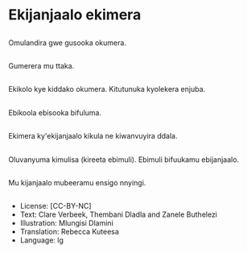 # Ekijanjaalo ekimera

##
Omulandira gwe
gusooka okumera.

##
Gumerera mu ttaka.

##
Ekikolo kye kiddako
okumera. Kitutunuka
kyolekera enjuba.

##
Ebikoola ebisooka
bifuluma.

##
Ekimera ky'ekijanjaalo
kikula ne kiwanvuyira
ddala.

##
Oluvanyuma kimulisa
(kireeta ebimuli).
Ebimuli bifuukamu
ebijanjaalo.

##
Mu kijanjaalo
mubeeramu ensigo
nnyingi.

##
* License: [CC-BY-NC]
* Text: Clare Verbeek, Thembani Dladla and Zanele Buthelezi
* Illustration: Mlungisi Dlamini
* Translation: Rebecca Kuteesa
* Language: lg

